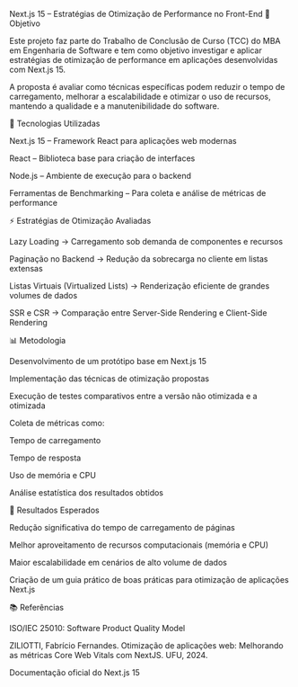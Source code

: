 Next.js 15 – Estratégias de Otimização de Performance no Front-End
📌 Objetivo

Este projeto faz parte do Trabalho de Conclusão de Curso (TCC) do MBA em Engenharia de Software e tem como objetivo investigar e aplicar estratégias de otimização de performance em aplicações desenvolvidas com Next.js 15.

A proposta é avaliar como técnicas específicas podem reduzir o tempo de carregamento, melhorar a escalabilidade e otimizar o uso de recursos, mantendo a qualidade e a manutenibilidade do software.

🚀 Tecnologias Utilizadas

Next.js 15 – Framework React para aplicações web modernas

React – Biblioteca base para criação de interfaces

Node.js – Ambiente de execução para o backend

Ferramentas de Benchmarking – Para coleta e análise de métricas de performance

⚡ Estratégias de Otimização Avaliadas

Lazy Loading → Carregamento sob demanda de componentes e recursos

Paginação no Backend → Redução da sobrecarga no cliente em listas extensas

Listas Virtuais (Virtualized Lists) → Renderização eficiente de grandes volumes de dados

SSR e CSR → Comparação entre Server-Side Rendering e Client-Side Rendering

📊 Metodologia

Desenvolvimento de um protótipo base em Next.js 15

Implementação das técnicas de otimização propostas

Execução de testes comparativos entre a versão não otimizada e a otimizada

Coleta de métricas como:

Tempo de carregamento

Tempo de resposta

Uso de memória e CPU

Análise estatística dos resultados obtidos

🎯 Resultados Esperados

Redução significativa do tempo de carregamento de páginas

Melhor aproveitamento de recursos computacionais (memória e CPU)

Maior escalabilidade em cenários de alto volume de dados

Criação de um guia prático de boas práticas para otimização de aplicações Next.js

📚 Referências

ISO/IEC 25010: Software Product Quality Model

ZILIOTTI, Fabrício Fernandes. Otimização de aplicações web: Melhorando as métricas Core Web Vitals com NextJS. UFU, 2024.

Documentação oficial do Next.js 15
